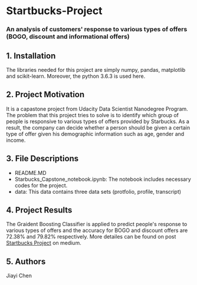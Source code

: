 # Startbucks-Project
### An analysis of customers' response to various types of offers (BOGO, discount and informational offers)

## 1. Installation

The libraries needed for this project are simply numpy, pandas, matplotlib and scikit-learn. Moreover, the python 3.6.3 is used here.

## 2. Project Motivation

It is a capastone project from Udacity Data Scientist Nanodegree Program. The problem that this project tries to solve is to identify which group of people is responsive to various types of offers provided by Starbucks. As a result, the company can decide whether a person should be given a certain type of offer given his demographic information such as age, gender and income.

## 3. File Descriptions

* README.MD 
* Starbucks_Capstone_notebook.ipynb: The notebook includes necessary codes for the project. 
* data: This data contains three data sets (protfolio, profile, transcript)

## 4. Project Results
The Graident Boosting Classifier is applied to predict people's response to various types of offers and the accuracy for BOGO and discount offers are 72.38% and 79.82% respectively. More detailes can be found on post [Startbucks Project](https://medium.com/p/b4f1b13cf3a0/edit) on medium.

## 5. Authors

Jiayi Chen

